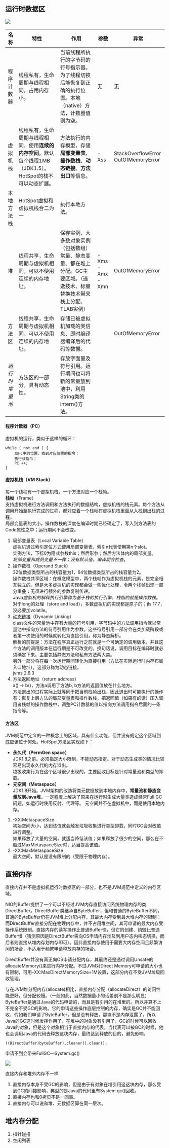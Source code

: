 ## 运行时数据区
![](img/JVM内存.png)

| 名称 | 特性 | 作用 | 参数 | 异常 |
|---|---|---|---|---|
| 程序计数器 | 线程私有，生命周期与线程相同，占用内存小。| 当前线程所执行的字节码的行号指示器。为了线程切换后能恢复到正确的执行位置。本地（native）方法，计数器值则为空。| 无 | 无 |
| 虚拟机栈 | 线程私有，生命周期与线程相同，使用**连续的内存空间**。默认每个线程1MB（JDK1.5）。HotSpot的栈不可以动态扩展。| 方法执行的内存模型，存储**局部变量表**、**操作数栈**、**动态链接**、**方法出口**等信息。| -Xss | StackOverflowError OutOfMemoryError |
| 本地方法栈 | HotSpot虚拟和虚拟机栈合二为一 | 执行本地方法。|  |  |
| 堆 | 线程共享，生命周期与虚拟机相同，可以不使用连续的内存地址。| 保存实例，大多数对象实例（包括数组）常量、静态变量、都在堆上分配。GC主要区域。（逃逸技术、标量替换技术带来栈上分配、TLAB实例）| -Xms -Xmx -Xmn | OutOfMemoryError |
| 方法区 | 线程共享，生命周期与虚拟机相同，可以不使用连续的内存地址。| 存储已被虚拟机加载的类信息、即时编译器编译后的代码等数据。|  | OutOfMemoryError |
| *运行时常量池* | 方法区的一部分，具有动态性。| 存放字面量及符号引用。运行期间也可将新的常量放到池中，利用String类的intern()方法。 |  |  |

#### 程序计数器（PC）
虚拟机的运行，类似于这样的循环：
```
while ( not end ) {
    取PC中的位置，找到对应位置的指令；
    执行该指令；
    PC ++;
}
```
#### 虚拟机栈（VM Stack）
每一个线程有一个虚拟机栈。一个方法对应一个栈帧。  
**栈帧**（Frame）  
支持虚拟机进行方法调用和方法执行的数据结构，虚拟机栈的栈元素。每个方法从调用开始至执行完成的过程，都对应着一个栈帧在虚拟机栈里面从入栈到出栈的过程。  
局部变量表的大小，操作数栈的深度在编译时期已经确定了，写入到方法表的Code属性之中；运行期间不会改变。
1. 局部变量表（Local Variable Table）  
虚拟机通过索引定位方式使用局部变量表，索引n代表使用第n个slot。  
实例方法，下标0为隐式参数this；然后形参；然后方法体内的局部变量。  
*局部变量和成员变量不一样；没有默认值。编译期会检查*。
2. 操作数栈（Operand Stack）  
32位数据类型所占的栈容量为1，64位数据类型所占的栈容量为2。  
操作数栈共享区域：在概念模型中，两个栈帧作为虚拟机栈的元素，是完全相互独立的。但是大多虚拟机的实现都会做一些优化处理，令两个栈帧出现一部分重叠；无须进行额外的参数复制传递。  
*Java虚拟机的解释执行引擎称为基于栈的执行引擎，栈指的就是操作数栈*。  
对于long的处理（store and load），多数虚拟机的实现都是原子的；jls 17.7，没必要加volatile。
3. [动态链接](https://blog.csdn.net/qq_41813060/article/details/88379473)（Dynamic Linking）  
class文件的常量池中存有大量的符号引用，字节码中的方法调用指令就以常量池中指向方法的符号引用作为参数。这些符号引用一部分会在类加载阶段或者第一次使用的时候就转化为直接引用，称为静态解析。  
解析的前提是：方法在程序真正运行之前就是一个可确定的调用版本，并且这个方法的调用版本在运行期是不可改变的。换句话说，调用目标在编译时就必须确定下来。主要包括静态方法和私有方法两大类。  
另外一部分将在每一次运行期间转化为直接引用（方法在实际运行时内存布局入口地址），这部分称为动态链接。  
jvms 2.6.3
4. 方法返回地址（return address）  
a() -> b()，方法a调用了方法b, b方法的返回值放在什么地方。  
方法退出的过程实际上就等同于把当前栈帧出栈，因此退出时可能执行的操作有：恢复上层方法的局部变量表和操作数栈，把返回值（如果有的话）压入调用者栈帧的操作数栈中，调整PC计数器的值以指向方法调用指令后面的一条指令等。
#### 方法区
JVM规范中定义的一种概念上的区域，具有什么功能，但并没有规定这个区域到底应该位于何处。HotSpot方法区实现如下：
- **永久代（PermGen space）**  
JDK1.8之前。必须指定大小限制，不能动态指定。对于动态生成类的情况比较容易出现永久代的内存溢出。  
垃圾收集行为在这个区域很少出现的，主要回收目标是针对常量池和类型的卸载。
- **元空间（Metaspace）**  
JDK1.8开始。JVM架构的改造将类元数据放到本地内存中，**常量池和静态变量放到Java堆**。一定程度上解决了原来在运行时生成大量类造成经常Full GC问题，如运行时使用反射、代理等。
元空间并不在虚拟机中，而是使用本地内存。
1. -XX:MetaspaceSize  
初始空间大小，达到该值就会触发垃圾收集进行类型卸载，同时GC会对改值进行调整。  
如果释放了大量的空间，就适当降低该值；如果释放了很少的空间，那么在不超过MaxMetaspaceSize时，适当提高该值。
2. -XX:MaxMetaspaceSize  
最大空间，默认是没有限制的（受限于物理内存）。

## 直接内存
直接内存并不是虚拟机运行时数据区的一部分，也不是JVM规范中定义的内存区域。

NIO的Buffer提供了一个可以不经过JVM内存直接访问系统物理内存的类DirectBuffer。DirectBuffer类继承自ByteBuffer，但和普通的ByteBuffer不同，普通的ByteBuffer仍在JVM堆上分配内存，其最大内存受到最大堆内存的限制；而DirectBuffer直接分配在物理内存中，并不占用堆空间，其可申请的最大内存受操作系统限制。直接内存的读写操作比普通Buffer快，但它的创建、销毁比普通Buffer慢（猜测原因是DirectBuffer需向OS申请内存涉及到用户态内核态切换，而后者则直接从堆内存划内存即可）。因此直接内存使用于需要大内存空间且频繁访问的场合，不适用于频繁申请释放内存的场合。

DirectBuffer并没有真正向OS申请分配内存，其最终还是通过调用Unsafe的allocateMemory()来进行内存分配。不过JVM对Direct Memory可申请的大小也有限制，可用-XX:MaxDirectMemorySize=1M设置，这部分内存不受JVM垃圾回收管理。

与在JVM堆分配内存(allocate)相比，直接内存分配（allocateDirect）的访问性能更好，但分配较慢。（一般如此，当然数据量小的话差别不是那么明显）  
ByteBuffer是通过Java的代码申请的，而且是有引用的在堆里的。所以并算不上不完全不受GC的影响。它的申请这些操作底层控制的内存，确实是GC并不能回收，假如我们申请了ByteBuffer，但是没有释放，那岂不是内存泄露了，所以Java的GC这时候发挥作用了，在堆中的对象没有引用了，GC的时候可以回收Java的对象，但是这个对象相当于直接内存的代表，当代表可以被GC的时候，他也会调用Java的代码去释放这块内存，最终达到释放的目的，避免影响。
```
((DirectBuffer)byteBuffer).cleaner().clean();
```
申请不到会带来FullGC—System.gc()

![](img/直接内存.png)

直接内存和堆外内存不一样
1. 直接内存本身不受GC的影响，但是由于有对象在堆引用这这块内存，那么受到GC的间接影响，典型的是Java的代码里有System.gc()回收。
2. 直接内存也和0拷贝不是一回事。
3. 直接内存可以说和堆、元数据区算在同一层次。

## 堆内存分配
1. 指针碰撞
2. 空闲列表